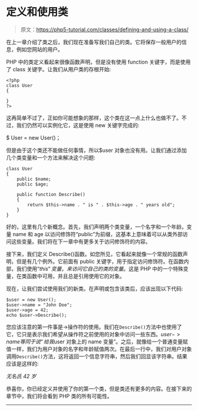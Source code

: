 # 定义和使用类

> 原文：<https://php5-tutorial.com/classes/defining-and-using-a-class/>

在上一章介绍了类之后，我们现在准备写我们自己的类。它将保存一般用户的信息，例如您网站的用户。

PHP 中的类定义看起来很像函数声明，但是没有使用 function 关键字，而是使用了 class 关键字。让我们从用户类的存根开始:

```
<?php
class User
{

}
?>
```

这再简单不过了，正如你可能想象的那样，这个类在这一点上什么也做不了。不过，我们仍然可以实例化它，这是使用 new 关键字完成的:

$ User = new User()；

但是由于这个类还不能做任何事情，所以$user 对象也没有用。让我们通过添加几个类变量和一个方法来解决这个问题:

<input type="hidden" name="IL_IN_ARTICLE">

```
class User
{
    public $name;
    public $age;

    public function Describe()
    {
        return $this->name . " is " . $this->age . " years old";
    }
}
```

好的，这里有几个新概念。首先，我们声明两个类变量，一个名字和一个年龄。变量 name 和 age 以访问修饰符“public”为前缀，这基本上意味着可以从类外部访问这些变量。我们将在下一章中有更多关于访问修饰符的内容。

接下来，我们定义 Describe()函数。如您所见，它看起来就像一个常规的函数声明，但是有几个例外。它前面有 public 关键字，用于指定访问修饰符。在函数内部，我们使用“$this”变量，来访问它自己的类的变量。$这是 PHP 中的一个特殊变量，在类函数中可用，并且总是引用使用它的对象。

现在，让我们尝试使用我们的新类。在声明或包含该类后，应该出现以下代码:

```
$user = new User();
$user->name = "John Doe";
$user->age = 42;
echo $user->Describe();
```

您应该注意的第一件事是->操作符的使用。我们在`Describe()`方法中也使用了它，它只是表示我们希望从操作符之前使用的对象中访问一些东西。$user->name 等同于说“给我$user 对象上的 name 变量”。之后，就像给一个普通变量赋值一样，我们为用户对象的名字和年龄赋值两次。在最后一行中，我们对用户对象调用`Describe()`方法，这将返回一个信息字符串，然后我们回显该字符串。结果应该是这样的:

*无名氏 42 岁*

恭喜你，你已经定义并使用了你的第一个类，但是类还有更多的内容。在接下来的章节中，我们将会看到 PHP 类的所有可能性。

* * *